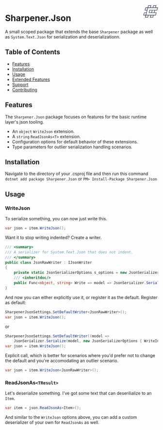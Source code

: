 <img src="images/icon-white-stroke-40px.png"
     align="right"
     style="height: 40px;" />
# Sharpener.Json
A small scoped package that extends the base `Sharpener` package as well as `System.Text.Json` for serialization and deserializationn.
## Table of Contents
- [Features](#features)
- [Installation](#installation)
- [Usage](#usage)
- [Extended Features](#extended-features)
- [Support](#support)
- [Contributing](#contributing)
## Features
The `Sharpener.Json` package focuses on features for the basic runtime layer's json tooling.
- An `object` `WriteJson` extension.
- A `string` `ReadJsonAs<T>` extension.
- Configuration options for default behavior of these extensions.
- Type parameters for outlier serialization handling scenarios.
## Installation
Navigate to the directory of your .csproj file and then run this command
`dotnet add package Sharpener.Json`
or
`PM> Install-Package Sharpener.Json`
## Usage
### WriteJson
To serialize something, you can now just write this.
```cs
var json = item.WriteJson();
```
Want it to stop writing indented? Create a writer.
```cs
/// <summary>
/// A serializer for System.Text.Json that does not indent.
/// </summary>
public class JsonRawWriter : IJsonWriter
{
    private static JsonSerializerOptions s_options = new JsonSerializerOptions { WriteIndented = false };
    /// <inheritdoc/>
    public Func<object, string> Write => model => JsonSerializer.Serialize(model, s_options);
}
```
And now you can either explicitly use it, or register it as the default.
Register as default:
```cs
SharpenerJsonSettings.SetDefaultWriter<JsonRawWriter>();
var json = item.WriteJson();
```
or
```cs
SharpenerJsonSettings.SetDefaultWriter((model =>
    JsonSerializer.Serialize(model, new JsonSerializerOptions { WriteIndented = false })))
var json = item.WriteJson();
```
Explicit call, which is better for scenarios where you'd prefer not to change the default and you're accomodating an outlier scenario.
```cs
var json = item.WriteJson<JsonRawWriter>();
```
### ReadJsonAs`<TResult>`
Let's deserialize something. I've got some text that can deserilialize to an `Item`.
```cs
var item = json.ReadJsonAs<Item>();
```
And similar to the `WriteJson` options above, you can add a custom deserializer of your own for `ReadJsonAs` as well.
